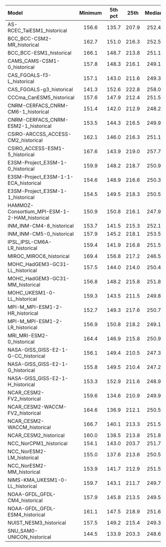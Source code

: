 Model | Minimum | 5th pct | 25th | Median | 75th | 95th pct | Maximum
 :-- |  :--:  |  :--:  |  :--:  |  :--:  |  :--:  |  :--:  |  :--: 
AS-RCEC_TaiESM1_historical |   156.6 |   135.7 |   207.9 |   252.4 |   281.5 |   298.3 |   156.6
BCC_BCC-CSM2-MR_historical |   162.7 |   151.0 |   216.3 |   252.5 |   284.6 |   298.8 |   162.7
BCC_BCC-ESM1_historical |   166.1 |   148.7 |   213.8 |   251.1 |   280.7 |   294.8 |   166.1
CAMS_CAMS-CSM1-0_historical |   157.8 |   148.3 |   216.1 |   249.1 |   277.6 |   293.2 |   157.8
CAS_FGOALS-f3-L_historical |   157.1 |   143.0 |   211.6 |   249.3 |   278.0 |   292.4 |   157.1
CAS_FGOALS-g3_historical |   141.3 |   152.6 |   222.8 |   258.0 |   282.6 |   296.6 |   149.1
CCCma_CanESM5_historical |   157.6 |   147.9 |   212.4 |   251.5 |   283.1 |   300.7 |   157.6
CNRM-CERFACS_CNRM-CM6-1_historical |   151.4 |   142.0 |   212.9 |   248.2 |   276.1 |   292.7 |   151.4
CNRM-CERFACS_CNRM-ESM2-1_historical |   153.5 |   144.3 |   216.5 |   249.9 |   277.1 |   294.1 |   153.5
CSIRO-ARCCSS_ACCESS-CM2_historical |   162.1 |   146.0 |   216.3 |   251.1 |   281.9 |   299.8 |   162.1
CSIRO_ACCESS-ESM1-5_historical |   167.6 |   143.9 |   219.0 |   257.7 |   288.1 |   306.7 |   167.6
E3SM-Project_E3SM-1-0_historical |   159.9 |   148.2 |   218.7 |   250.9 |   281.8 |   298.2 |   165.2
E3SM-Project_E3SM-1-1-ECA_historical |   154.6 |   148.9 |   216.6 |   250.3 |   281.8 |   298.3 |   162.9
E3SM-Project_E3SM-1-1_historical |   154.5 |   149.5 |   218.3 |   250.5 |   281.9 |   298.4 |   163.0
HAMMOZ-Consortium_MPI-ESM-1-2-HAM_historical |   150.9 |   150.8 |   216.1 |   247.9 |   277.8 |   293.8 |   160.6
INM_INM-CM4-8_historical |   153.7 |   141.5 |   215.3 |   252.1 |   277.8 |   293.6 |   154.5
INM_INM-CM5-0_historical |   157.9 |   145.2 |   218.1 |   253.5 |   280.1 |   296.1 |   161.4
IPSL_IPSL-CM6A-LR_historical |   159.4 |   141.9 |   216.8 |   251.5 |   279.0 |   295.0 |   159.4
MIROC_MIROC6_historical |   169.4 |   156.8 |   217.2 |   246.5 |   274.6 |   290.6 |   169.5
MOHC_HadGEM3-GC31-LL_historical |   157.5 |   144.0 |   214.0 |   250.4 |   281.1 |   298.0 |   159.4
MOHC_HadGEM3-GC31-MM_historical |   156.8 |   148.2 |   215.8 |   251.8 |   281.6 |   298.3 |   162.1
MOHC_UKESM1-0-LL_historical |   159.3 |   143.5 |   211.5 |   249.8 |   280.4 |   297.2 |   159.9
MPI-M_MPI-ESM1-2-HR_historical |   152.7 |   149.3 |   217.6 |   250.7 |   281.0 |   298.6 |   166.7
MPI-M_MPI-ESM1-2-LR_historical |   156.9 |   150.8 |   218.2 |   249.1 |   279.6 |   295.7 |   161.8
MRI_MRI-ESM2-0_historical |   164.4 |   146.9 |   215.8 |   250.9 |   280.6 |   299.3 |   164.4
NASA-GISS_GISS-E2-1-G-CC_historical |   156.1 |   149.4 |   210.5 |   247.3 |   274.7 |   292.9 |   160.9
NASA-GISS_GISS-E2-1-G_historical |   155.8 |   149.5 |   210.4 |   247.2 |   274.6 |   292.9 |   159.7
NASA-GISS_GISS-E2-1-H_historical |   153.3 |   152.9 |   211.6 |   248.9 |   274.7 |   293.3 |   162.5
NCAR_CESM2-FV2_historical |   159.6 |   134.6 |   210.9 |   249.9 |   279.2 |   296.1 |   162.5
NCAR_CESM2-WACCM-FV2_historical |   164.6 |   136.9 |   212.1 |   250.5 |   279.9 |   296.5 |   164.9
NCAR_CESM2-WACCM_historical |   166.7 |   140.1 |   213.3 |   251.5 |   281.4 |   297.8 |   166.7
NCAR_CESM2_historical |   160.0 |   138.5 |   213.8 |   251.8 |   281.2 |   297.7 |   165.2
NCC_NorCPM1_historical |   154.1 |   143.0 |   203.7 |   251.7 |   281.4 |   297.0 |   160.6
NCC_NorESM2-LM_historical |   155.0 |   137.6 |   213.6 |   250.5 |   279.8 |   296.9 |   165.5
NCC_NorESM2-MM_historical |   153.9 |   141.7 |   212.9 |   251.5 |   280.8 |   297.1 |   164.2
NIMS-KMA_UKESM1-0-LL_historical |   159.7 |   143.1 |   211.7 |   249.7 |   280.4 |   297.0 |   160.1
NOAA-GFDL_GFDL-CM4_historical |   157.9 |   145.8 |   213.5 |   249.5 |   279.5 |   296.5 |   158.8
NOAA-GFDL_GFDL-ESM4_historical |   161.1 |   147.5 |   218.9 |   251.6 |   280.8 |   298.1 |   162.2
NUIST_NESM3_historical |   157.5 |   149.2 |   215.4 |   249.3 |   277.8 |   295.2 |   157.5
SNU_SAM0-UNICON_historical |   144.5 |   133.9 |   203.3 |   248.6 |   279.7 |   296.4 |   152.9
